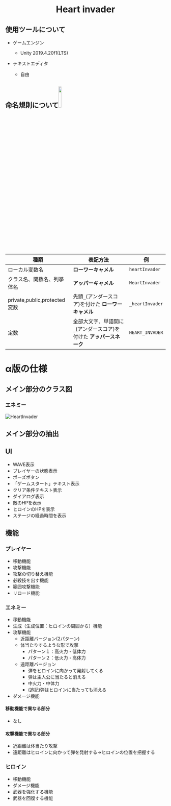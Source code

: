 <h1 align="center">Heart invader</h1>

## 使用ツールについて
- ゲームエンジン
  - Unity 2019.4.20f1(LTS)
  
- テキストエディタ
  - 自由

## 命名規則について<img src="https://user-images.githubusercontent.com/60394438/107554180-f1ff7e00-6c18-11eb-8826-fd2285881a5f.png" width="13%">
| 種類 | 表記方法 |例|
---|---|---
|ローカル変数名| **ローワーキャメル** |```heartInvader```|
|クラス名、関数名、列挙体名| **アッパーキャメル** |```HeartInvader```|
|private,public,protected変数|先頭```_```(アンダースコア)を付けた **ローワーキャメル** |```_heartInvader```|
|定数|全部大文字、単語間に```_```(アンダースコア)を付けた **アッパースネーク** |```HEART_INVADER```|

# α版の仕様
## メイン部分のクラス図
### エネミー
![HeartInvader](https://user-images.githubusercontent.com/60394438/110509712-c0110700-8145-11eb-95a2-ce9f5ab8f03a.png)

## メイン部分の抽出
## UI
- WAVE表示
- プレイヤーの状態表示
- ポーズボタン
- 「ゲームスタート」テキスト表示
- クリア条件テキスト表示
- ダイアログ表示
- 敵のHPを表示
- ヒロインのHPを表示
- ステージの経過時間を表示

## 機能
### プレイヤー
- 移動機能
- 攻撃機能
- 攻撃の切り替え機能
- 必殺技を出す機能
- 範囲攻撃機能
- リロード機能

### エネミー
- 移動機能
- 生成（生成位置：ヒロインの周囲から）機能
- 攻撃機能
  - 近距離バージョン(2パターン)
  - 体当たりするような形で攻撃
    - パターン１：高火力・低体力
    - パターン２：低火力・高体力
  - 遠距離バージョン
    - 弾をヒロインに向かって発射してくる
    - 弾は主人公に当たると消える
    - 中火力・中体力
    - (追記)弾はヒロインに当たっても消える
- ダメージ機能
#### 移動機能で異なる部分
- なし
#### 攻撃機能で異なる部分
- 近距離は体当たり攻撃
- 遠距離はヒロインに向かって弾を発射する→ヒロインの位置を把握する

### ヒロイン
- 移動機能
- ダメージ機能
- 武器を強化する機能
- 武器を回復する機能
